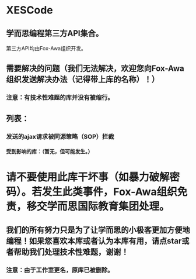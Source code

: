 # XESCode
## 学而思编程第三方API集合。
第三方API均由Fox-Awa组织开发。  
## 需要解决的问题（我们无法解决，欢迎您向Fox-Awa组织发送解决办法（记得带上库的名称）！）
### 注意：有技术性难题的库并没有被缩行。
## 列表：
### 发送的ajax请求被同源策略（SOP）拦截
#### 受到影响的库：（暂无，但可能发生。）
  
  
  
# 请不要使用此库干坏事（如暴力破解密码）。若发生此类事件，Fox-Awa组织免责，移交学而思国际教育集团处理。
## 我们的所有努力只是为了让学而思的小极客更加方便地编程！如果您喜欢本库或者认为本库有用，请点star或者帮助我们处理技术性难题，谢谢！
### 注意：由于工作室更名，原库已被删除。
